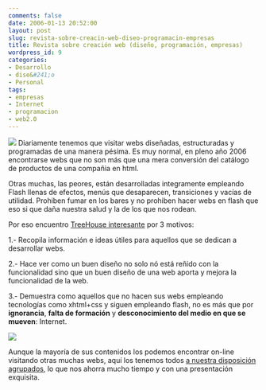 ```yaml
---
comments: false
date: 2006-01-13 20:52:00
layout: post
slug: revista-sobre-creacin-web-diseo-programacin-empresas
title: Revista sobre creación web (diseño, programación, empresas)
wordpress_id: 9
categories:
- Desarrollo
- dise&#241;o
- Personal
tags:
- empresas
- Internet
- programacion
- web2.0
---
```


![](files/Tree_House_Logo.png)
Diariamente tenemos que visitar webs
diseñadas, estructuradas y programadas de una manera pésima. Es muy
normal, en pleno año 2006 encontrarse webs que no son más que una
mera conversión del catálogo de productos de una compañia en
html.



Otras muchas, las peores, están desarrolladas integramente
empleando Flash llenas de efectos, menús que desaparecen,
transiciones y vacías de utilidad. Prohiben fumar en los bares y no
prohiben hacer webs en flash que eso si que daña nuestra salud y la
de los que nos rodean.




Por eso encuentro [TreeHouse interesante](http://treehousemagazine.com) por 3
motivos:




1.- Recopila información e ideas útiles para aquellos que se
dedican a desarrollar webs.




2.- Hace ver como un buen diseño no solo nó está reñido con la
funcionalidad sino que un buen diseño de una web aporta y mejora la
funcionalidad de la web.




3.- Demuestra como aquellos que no hacen sus webs empleando
tecnologías como xhtml+css y siguen empleando flash, no es más que
por **ignorancia**, **falta de
formación** y **desconocimiento del medio en que se
mueven**: Internet.



![](files/6thumb.jpg)


Aunque la mayoría de sus contenidos los podemos encontrar
on-line visitando otras muchas webs, aquí los tenemos todos
[a
nuestra disposición agrupados](http://treehousemagazine.com/catalog/treehouse-jan-2006/), lo que nos ahorra mucho tiempo y
con una presentación exquisita.
